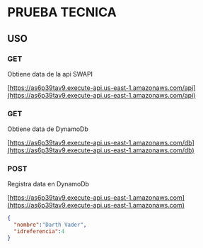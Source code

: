 # PRUEBA TECNICA
## USO 

### GET 
Obtiene data de la api SWAPI

[https://as6p39tav9.execute-api.us-east-1.amazonaws.com/api](https://as6p39tav9.execute-api.us-east-1.amazonaws.com/api)

### GET
Obtiene data de DynamoDb

[https://as6p39tav9.execute-api.us-east-1.amazonaws.com/db](https://as6p39tav9.execute-api.us-east-1.amazonaws.com/db)


### POST
Registra data en DynamoDb

[https://as6p39tav9.execute-api.us-east-1.amazonaws.com](https://as6p39tav9.execute-api.us-east-1.amazonaws.com)

```json
{
  "nombre":"Darth Vader",
  "idreferencia":4
}
```